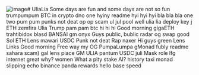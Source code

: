 ![image](https://github.com/user-attachments/assets/28a3324c-029a-457a-a6ee-e3f8fd22fc39)# UliaLia
Some days are fun and some days are not so fun
trumpumpum
BTC in crypto dno
one
hyiny
readme
hyi hyi hyi
bla bla bla
one two 
pum pum
punks not deat
op op scam
ul jul pool
well
ulia lia
deploy
key j
ETH
zemfira
Ulia
Trump pam pam
btc
hi hi hi
Good morning
gigaETH
trahtibidox
blasd
BANSAI
gm
onyx
Guys
public, bublic
radar
og swap
good
Sol
ETH
Lens
mawari
USDC
Punk not deat
Rap
naxer
Hi guys
green
Lens Links
Good morning
Free way
my OG
PumpaLumpa
gMonad
fubly
readme
sahara scam)
gal
lens
piace
GM ULIA
pantum
USDC
juli
Mask
role
lfg
internet
great
why?
women
What a pity
stake
AI?
history
taxi
monad
slipping
echo
binance
panda
rewards
hello
base
speed
